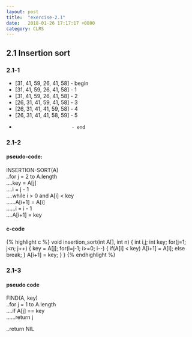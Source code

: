 ```yaml
---
layout: post
title:  "exercise-2.1"
date:   2018-01-26 17:17:17 +0800
category: CLRS
---
```

## 2.1 Insertion sort
### 2.1-1
+ [31, 41, 59, 26, 41, 58] - begin
+ [31, 41, 59, 26, 41, 58] - 1
+ [31, 41, 59, 26, 41, 58] - 2
+ [26, 31, 41, 59, 41, 58] - 3
+ [26, 31, 41, 41, 59, 58] - 4
+ [26, 31, 41, 41, 58, 59] - 5
+                          - end

### 2.1-2
#### pseudo-code:
INSERTION-SORT(A)  
..for j = 2 to A.length  
....key = A[j]  
....i = j - 1  
....while i > 0 and A[i] < key  
......A[i+1] = A[i]  
......i = i - 1  
....A[i+1] = key  
  

#### c-code
{% highlight c %}
void insertion_sort(int A[], int n)
{
        int i,j;
        int key;
        for(j=1; j<n; j++)
        {
                key = A[j];
                for(i=j-1; i>=0; i--)
                {
                        if(A[i] < key)
                                A[i+1] = A[i];
                        else
                                break;
                }
                A[i+1] = key;
        }
}
{% endhighlight %}

### 2.1-3
#### pseudo code
FIND(A, key)  
..for j = 1 to A.length  
....if A[j] == key  
......return j  

..return NIL  


